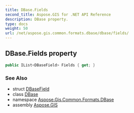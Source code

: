 ```yaml
---
title: DBase.Fields
second_title: Aspose.GIS for .NET API Reference
description: DBase property. 
type: docs
weight: 50
url: /net/aspose.gis.common.formats.dbase/dbase/fields/
---
```

## DBase.Fields property

```csharp
public IList<DBaseField> Fields { get; }
```

### See Also

* struct [DBaseField](../../dbasefield/)
* class [DBase](../)
* namespace [Aspose.Gis.Common.Formats.DBase](../../dbase/)
* assembly [Aspose.GIS](../../../)


